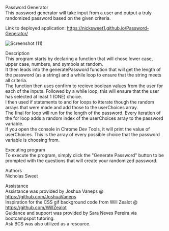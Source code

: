 Password Generator <br>
This password generator will take input from a user and output a truly randomized password based on the given criteria.  <br>

Link to deployed application: https://nicksweet1.github.io/Password-Generator/ <br>


![Screenshot (11)](https://user-images.githubusercontent.com/111986248/235992969-cac73c91-abae-420e-9fc5-c394181752a4.png)

Description <br>
This program starts by declaring a function that will chose lower case, upper case, numbers, and symbols at random. <br> It then leads into the generatePassword function that will get the length of the password (as a string) and a while loop to ensure that the string meets all criteria. <br>The function then uses confirm to recieve boolean values from the user for each of the inputs. Followed by a while loop, this will ensure that the user has selected at least 1 (ONE) choice. <br> I then used if statements to and for loops to itterate though the random arrays that were made and add those to the userChoices array. <br>The final for loop will run for the length of the password. Every iteration of the for loop adds a random index of the userChoices array to the password variable. <br> If you open the console in Chrome Dev Tools, it will print the value of userChoices. This is the array of every possible choice that the password variable is choosing from. <br>

Executing program <br>
To execute the program, simply click the "Generate Password" button to be prompted with the questions that will create your randomized password. <br>

Authors<br>
Nicholas Sweet<br>

Assistance<br>
Assistance was provided by Joshua Vaneps @ https://github.com/JoshuaVaneps<br>
Inspiration for the CSS gif background code from Will Zealot @ https://github.com/WillZealot <br>
Guidance and support was provided by Sara Neves Pereira via bootcampspot tutoring.<br>
Ask BCS was also utilized as a resource.



